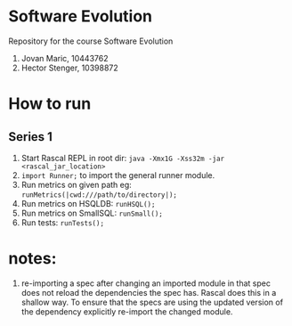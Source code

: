 # Software Evolution
Repository for the course Software Evolution

1. Jovan Maric, 10443762
2. Hector Stenger, 10398872

# How to run

## Series 1

1. Start Rascal REPL in root dir: `java -Xmx1G -Xss32m -jar <rascal_jar_location>`
2. `import Runner;` to import the general runner module.
  1. Run metrics on given path eg: `runMetrics(|cwd:///path/to/directory|);`
  2. Run metrics on HSQLDB: `runHSQL();`
  3. Run metrics on SmallSQL: `runSmall();`
  4. Run tests: `runTests();`

# notes:
1. re-importing a spec after changing an imported module in that spec does not
   reload the dependencies the spec has. Rascal does this in a shallow way. To
   ensure that the specs are using the updated version of the dependency
   explicitly re-import the changed module.
